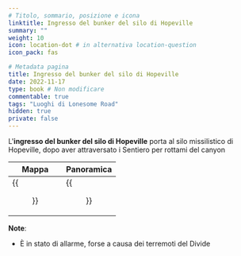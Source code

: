 ```yaml
---
# Titolo, sommario, posizione e icona
linktitle: Ingresso del bunker del silo di Hopeville
summary: ""
weight: 10
icon: location-dot # in alternativa location-question
icon_pack: fas

# Metadata pagina
title: Ingresso del bunker del silo di Hopeville
date: 2022-11-17
type: book # Non modificare
commentable: true
tags: "Luoghi di Lonesome Road"
hidden: true
private: false
---
```


<div class="fnv">

L'**ingresso del bunker del silo di Hopeville** porta al silo missilistico di Hopeville, dopo aver attraversato i Sentiero per rottami del canyon

| Mappa | Panoramica |
| ----- | ---------- |
|  {{<figure src="fnv/HSBE_loc.webp">}}     |  {{<figure src="fnv/Hopeville_Missile_Silo_Entrance.webp">}}          | 


**Note**:
- È in stato di allarme, forse a causa dei terremoti del Divide

</div>

